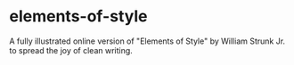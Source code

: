 # elements-of-style
A fully illustrated online version of "Elements of Style" by William Strunk Jr. to spread the joy of clean writing.
